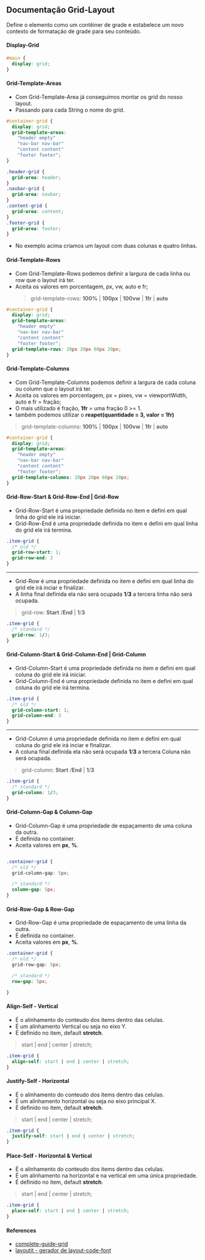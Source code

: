 ## Documentação Grid-Layout

Define o elemento como um contêiner de grade e estabelece um novo contexto de formatação de grade para seu conteúdo.

#### Display-Grid

```css
#main {
  display: grid;
}
```

#### Grid-Template-Areas

- Com Grid-Template-Area já conseguimos montar os grid do nosso layout.
- Passando para cada String o nome do grid.

```css
#container-grid {
  display: grid;
  grid-template-areas:
    "header empty"
    "nav-bar nav-bar"
    "content content"
    "footer footer";
}

.header-grid {
  grid-area: header;
}
.navbar-grid {
  grid-area: navbar;
}
.content-grid {
  grid-area: content;
}
.footer-grid {
  grid-area: footer;
}
```

- No exemplo acima criamos um layout com duas colunas e quatro linhas.


#### Grid-Template-Rows

- Com Grid-Template-Rows podemos definir a largura de cada linha ou row que o layout irá ter.
- Aceita os valores em porcentagem, px, vw, auto e fr;
  > grid-template-rows: **100%** | **100px** | **100vw** | **1fr** | **auto**

```css
#container-grid {
  display: grid;
  grid-template-areas:
    "header empty"
    "nav-bar nav-bar"
    "content content"
    "footer footer";
  grid-template-rows: 20px 20px 60px 20px;
}
```


#### Grid-Template-Columns

- Com Grid-Template-Columns podemos definir a largura de cada coluna ou column que o layout irá ter.
- Aceita os valores em porcentagem, px = pixes, vw = viewportWidth, auto e fr = fração;
- O mais utilizado é fração, **1fr** = uma fração 0 >= 1.
- também podemos utilizar o **reapet(quantidade = 3, valor = 1fr)**
> grid-template-columns: **100%** | **100px** | **100vw** | **1fr** | **auto**


```css
#container-grid {
  display: grid;
  grid-template-areas:
    "header empty"
    "nav-bar nav-bar"
    "content content"
    "footer footer";
  grid-template-columns: 20px 20px 60px 20px;
}
```

#### Grid-Row-Start & Grid-Row-End | Grid-Row
* Grid-Row-Start é uma propriedade definida no item e defini em qual linha do grid ele irá iniciar.
* Grid-Row-End é uma propriedade definida no item e defini em qual linha do grid ele irá termina.
```css
.item-grid {
  /* old */
  grid-row-start: 1;
  grid-row-end: 3
}
```
----------------------------------------------------------------------------------------------------
* Grid-Row é uma propriedade definida no item e defini em qual linha do grid ele irá inciar e finalizar.
* A linha final definida ela não será ocupada __1__/__3__ a tercera linha não será ocupada.
> grid-row: __Start__ /__End__ | __1__/__3__
```css
.item-grid {
  /* standard */
  grid-row: 1/3;
}
```

#### Grid-Column-Start & Grid-Column-End | Grid-Column
* Grid-Column-Start é uma propriedade definida no item e defini em qual coluna do grid ele irá iniciar.
* Grid-Column-End é uma propriedade definida no item e defini em qual coluna do grid ele irá termina.
```css
.item-grid {
  /* old */
  grid-column-start: 1;
  grid-column-end: 3
}
```
----------------------------------------------------------------------------------------------------
* Grid-Column é uma propriedade definida no item e defini em qual coluna do grid ele irá inciar e finalizar.
* A coluna final definida ela não será ocupada __1__/__3__ a tercera Coluna não será ocupada.
> grid-column: __Start__ /__End__ | __1__/__3__
```css
.item-grid {
  /* standard */
  grid-column: 1/3;
}
```

#### Grid-Column-Gap & Column-Gap
* Grid-Column-Gap é uma propriedade de espaçamento de uma coluna da outra.
* É definida no container.
* Aceita valores em __px__, __%__.
```css

.container-grid {
  /* old */
  grid-column-gap: 5px;

  /* standard */
  column-gap: 5px;
}
```
#### Grid-Row-Gap & Row-Gap
* Grid-Row-Gap é uma propriedade de espaçamento de uma linha da outra.
* É definida no container.
* Aceita valores em __px__, __%__.

```css
.container-grid {
  /* old */
  grid-row-gap: 5px;

  /* standard */
  row-gap: 5px;

}
```


#### Align-Self - Vertical
* É o alinhamento do conteudo dos items dentro das celulas.
* É um alinhamento Vertical ou seja no eixo Y.
* É definido no item, default __stretch__.
> start | end | center | stretch;
```css
.item-grid {
  align-self: start | end | center | stretch;
}
```

#### Justify-Self - Horizontal
* É o alinhamento do conteudo dos items dentro das celulas.
* É um alinhamento horizontal ou seja no eixo principal X.
* É definido no item, default __stretch__.
> start | end | center | stretch;
```css
.item-grid {
  justify-self: start | end | center | stretch;
}
```

#### Place-Self - Horizontal & Vertical
* É o alinhamento do conteudo dos items dentro das celulas.
* É um alinhamento na horizontal e na vertical em uma única propriedade.
* É definido no item, default __stretch__.
> start | end | center | stretch;
```css
.item-grid {
  place-self: start | end | center | stretch;
}
```

#### References
- [complete-guide-grid](https://css-tricks.com/snippets/css/complete-guide-grid/)
- [layoutit - gerador de layout-code-font](https://grid.layoutit.com/)
